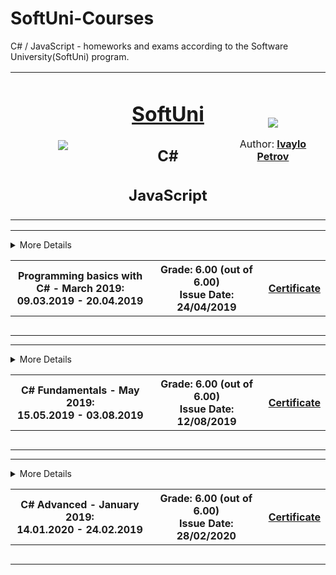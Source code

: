 # SoftUni-Courses
C# / JavaScript - homeworks and exams according to the Software University(SoftUni) program. 


<!-- Head Start -->
<table border="0" width="100%" cellspacing="2" cellpadding="3" align="center">
<tbody>
<tr>
<td align="center" width="33%"><img style="text-align: ce;" src="http://conf.softuni.bg/wp-content/uploads/2015/01/SoftUni-Logo-Flat_square-blue-300x235.png"/></td>
  
<td align="center" width="33%">
<h1><a href="https://softuni.bg/">SoftUni</a></h1>
<h2>C#</h2>
  <h2>JavaScript</h2>
</td>

<td align="center" width="33%">
  <img src="https://avatars1.githubusercontent.com/u/52930559?s=460&u=56c073c9be5078b046e7d01ceff70417375ceb2f&v=4"/>
  
<!--   TODO: Add linkedIn profile -->
<!-- <img src="https://avatars1.githubusercontent.com/u/52930559?s=460&u=56c073c9be5078b046e7d01ceff70417375ceb2f&v=4" width = 20% height= 20% alt="LinkedIn" /> -->
Author: 
 <strong>
<a title="Ivaylo Petrov" href="XXXX" target="_blank">
Ivaylo Petrov
</a>
 </strong></p>
</td>
</tr>
</tbody>
</table>
<!-- Head End -->

<!-- C# Basics Start -->
<hr />
<!-- Summary Begin -->
<details>
<summary> More Details
<table border="0.3" width="100%" cellspacing="1" cellpadding="3" align="center">
<tbody>
<tr><th align="center" width="50%">Programming basics with C# - March 2019: <br /> 
09.03.2019 - 20.04.2019</th><th width="40%">Grade: 6.00 (out of 6.00)<br /> Issue Date: 24/04/2019</th><th>
<p><a title="C# Basics" href="https://softuni.bg/certificates/details/66322/4f0418c3" target="_blank">Certificate</a></p>
</th></tr>
</tbody>
</table>
</summary>
<!-- Summary End -->
  
<table border="0" width="100%" cellspacing="1" cellpadding="3" align="center">
<tbody>
<!-- Course Body -->
<tr>
<td width="50%">
<p><a title="Simple operations and calculations" href="https://github.com/q2kPetrov/SoftUni-Courses/tree/master/C%23%20Basics/Exercises/1.%20Simple%20Operations%20and%20Calculations" target="_blank">Simple operations and calculations - exercises</a></p>

<td colspan="2" width="50%">
<p><a title="Conditional statements" href="https://github.com/q2kPetrov/SoftUni-Courses/tree/master/C%23%20Basics/Exercises/2_Conditional-statements" target="_blank">Conditional statements - exercises</a></p>
</td>
</tr>

<tr>
<td width="50%">
<p><a title="Nested conditional statements" href="https://github.com/q2kPetrov/SoftUni-Courses/tree/master/C%23%20Basics/Exercises/3_Nested-conditional-statements" target="_blank">Nested conditional statements - exercises</a></p>
</td>
<td colspan="2" width="50%">
<p><a title="While loop" href="https://github.com/q2kPetrov/SoftUni-Courses/tree/master/C%23%20Basics/Exercises/4_While-loop" target="_blank">While loop - exercises</a></p>
</td>
</tr>
<tr>
<td width="50%">
<p><a title="For loop" href="https://github.com/q2kPetrov/SoftUni-Courses/tree/master/C%23%20Basics/Exercises/5_For-loop" target="_blank">For loop - exercises</a></p>
</td>
<td colspan="2" width="50%">
<p><a title="Nested loops" href="https://github.com/q2kPetrov/SoftUni-Courses/tree/master/C%23%20Basics/Exercises/6_Nested-loops" target="_blank">Nested loops - exercises</a></p>
</td>
</tr>


<tr>
<tr><td colspan="3" align="center" width="100%"><p>Exam Preparation</p></td></tr>
</tr>
<tr>
<td width="50%">
<p><a title="Exam 24 November 2019" href="https://github.com/q2kPetrov/SoftUni-Courses/tree/master/C%23%20Basics/Exams/Exam%20-%2024%20November%202019" target="_blank">Programming basics with C# Exam - 24 November 2019</a></p>
</td>
<td colspan="2" width="50%">
<p><a title="Exam 20 April 2019" href="https://github.com/q2kPetrov/SoftUni-Courses/tree/master/C%23%20Basics/Exams/Exam%20-%2020%20%20April%202019" target="_blank">Programming basics with C# - 20 April 2019 (exam)</a></p>
</td>
</tr>
<tr>
<tr>
<td width="50%">
<p><a title="Programming basics Exam - 9/10 March" href="https://github.com/q2kPetrov/SoftUni-Courses/tree/master/C%23%20Basics/Exams/Exams%20-%209%20and%2010%20March%202019" target="_blank">Programming basics Exams - 9 and 10 March 2019</a></p>
</td>
</tr>
</tbody>
</table>
</details>
<hr />
<!-- C# Basics End -->


<!-- C# Fundamentals Start -->
<hr />
<!-- Summary Begin -->
<details>
<summary> More Details
<table border="0.3" width="100%" cellspacing="1" cellpadding="3" align="center">
<tbody>
<tr><th align="center" width="50%">C# Fundamentals - May 2019: <br /> 
15.05.2019 - 03.08.2019</th><th width="40%">Grade: 6.00 (out of 6.00)<br /> Issue Date: 12/08/2019</th><th>
<p><a title="C# Fundamentals" href="https://softuni.bg/certificates/details/69255/3315630e" target="_blank">Certificate</a></p>
</th></tr>
</tbody>
</table>
</summary>
<!-- Summary End -->
  
<table border="0" width="100%" cellspacing="1" cellpadding="3" align="center">
<tbody>
<!-- Course Body -->
<tr>
<td width="50%">
<p><a title="Basic sintax, conditional statements and loops" href="https://github.com/q2kPetrov/SoftUni-Courses/tree/master/C%23%20Fundamentals/01_BasicSyntaxConditionalStatementsAndLoops/Exercises/Exercisesss" target="_blank">Basic sintax, conditional statements and loops - exercises</a></p>
<p><a title="Basic sintax, conditional statements and loops" href="https://github.com/q2kPetrov/SoftUni-Courses/tree/master/C%23%20Fundamentals/01_BasicSyntaxConditionalStatementsAndLoops/Exercises/Exercisesss" target="_blank">Basic sintax, conditional statements and loops - additional exercises</a></p>
<td colspan="2" width="50%">
<p><a title="Lists" href="https://github.com/q2kPetrov/SoftUni-Courses/tree/master/C%23%20Fundamentals/05_Lists/Exercises" target="_blank">Lists - exercises</a></p>
  <p><a title="Lists" href="https://github.com/q2kPetrov/SoftUni-Courses/tree/master/C%23%20Fundamentals/05_Lists/MoreExercises" target="_blank">Lists - additional exercises</a></p>
</td>
</tr>

<tr>
<td width="50%">
<p><a title="Data types and variables" href="https://github.com/q2kPetrov/SoftUni-Courses/tree/master/C%23%20Fundamentals/02_DataTypesAndVariables" target="_blank">Data types and variables - exercises</a></p>
</td>
<td colspan="2" width="50%">
<p><a title="Arrays" href="https://github.com/q2kPetrov/SoftUni-Courses/tree/master/C%23%20Fundamentals/03_Arrays/Exercises" target="_blank">Arrays - exercises</a></p>
  <p><a title="Arrays" href="https://github.com/q2kPetrov/SoftUni-Courses/tree/master/C%23%20Fundamentals/03_Arrays/MoreExercises" target="_blank">Arrays - additional exercises</a></p>
</td>
</tr>

<tr> 
<td width="50%">
<p><a title="Methods" href="https://github.com/q2kPetrov/SoftUni-Courses/tree/master/C%23%20Fundamentals/04_Methods/Exercises" target="_blank">Methods - exercises</a></p>
  <p><a title="Arrays" href="https://github.com/q2kPetrov/SoftUni-Courses/tree/master/C%23%20Fundamentals/04_Methods/MoreExercises" target="_blank">Methods - additional exercises</a></p>
</td>
  
<td colspan="2" width="50%">
<p><a title="Objects and classes" href="https://github.com/q2kPetrov/SoftUni-Courses/tree/master/C%23%20Fundamentals/06_ObjectsAndClasses/Exercises" target="_blank">Objects and classes - exercises</a></p> 
</td>
</tr>

<tr>
<td width="50%">
<p><a title="Associative arrays" href="https://github.com/q2kPetrov/SoftUni-Courses/tree/master/C%23%20Fundamentals/07_AssociativeArrays/Exercises" target="_blank">Associative arrays - exercises</a></p>
  <p><a title="Associative arrays" href="https://github.com/q2kPetrov/SoftUni-Courses/tree/master/C%23%20Fundamentals/07_AssociativeArrays/MoreExercises" target="_blank">Associative arrays - additional exercises</a></p>
</td>
<td colspan="2" width="50%">
<p><a title="Text processing" href="https://github.com/q2kPetrov/SoftUni-Courses/tree/master/C%23%20Fundamentals/08_TextProcessing/Exercises" target="_blank">Text processing - exercises</a></p>
  <p><a title="Text processing" href="https://github.com/q2kPetrov/SoftUni-Courses/tree/master/C%23%20Fundamentals/08_TextProcessing/MoreExercises" target="_blank">Text processing - additional exercises</a></p>
</td>
</tr>

<tr>
<td  width="50%">
<p><a title="Regular expressions" href="https://github.com/q2kPetrov/SoftUni-Courses/tree/master/C%23%20Fundamentals/09_RegularExpressions/Exercises" target="_blank">Regular expressions - exercises</a></p>
  <p><a title="Regular expressions" href="https://github.com/q2kPetrov/SoftUni-Courses/tree/master/C%23%20Fundamentals/09_RegularExpressions/MoreExercises" target="_blank">Regular expressions - additional exercises</a></p>
</td>
</tr>


<tr>
<tr><td colspan="3" align="center" width="100%"><p>Mid Exam Preparation</p></td></tr>
</tr>

<tr>
<td width="50%">
<p><a title="Mid exam 10 March 2019 - group 2" href="https://github.com/q2kPetrov/SoftUni-Courses/tree/master/C%23%20Fundamentals/Exams/Mid%20Exams/Mid%20Exam%20-%2010%20March%202019%20Group%202" target="_blank">Mid exam 10 March 2019 - group 2</a></p>
</td>
<td colspan="2" width="50%">
<p><a title="Mid exam 30 June 2019 - group 1" href="https://github.com/q2kPetrov/SoftUni-Courses/tree/master/C%23%20Fundamentals/Exams/Mid%20Exams/Mid%20Exam%20-%2030%20June%202019%20Group%201" target="_blank">Mid exam 30 June 2019 - group 1</a></p>
</td>
</tr>

<tr>
<td width="50%">
<p><a title="Mid exam 4 November 2018" href="https://github.com/q2kPetrov/SoftUni-Courses/tree/master/C%23%20Fundamentals/Exams/Mid%20Exams/Mid%20Exam%20-%204%20November%202018" target="_blank">Mid exam 4 November 2018</a></p>
</td>
<td colspan="2" width="50%">
<p><a title="Mid exam 16 April 2019" href="https://github.com/q2kPetrov/SoftUni-Courses/tree/master/C%23%20Fundamentals/Exams/Mid%20Exams/Retake%20Mid%20Exam%20-%2016%20April%202019" target="_blank">Mid exam 16 April 2019</a></p>
</td>
</tr>

<tr>
<tr><td colspan="3" align="center" width="100%"><p>Final Exam Preparation</p></td></tr>
</tr>

<tr>
<td width="50%">
<p><a title="Final exam" href="https://github.com/q2kPetrov/SoftUni-Courses/tree/master/C%23%20Fundamentals/Exams/Final%20Exams/Final%20Exam%20-%2003%20August%202019%20Group%201" target="_blank">Final exam - 3 August 2019 - group 1</a></p>
</td>
<td colspan="2" width="50%">
<p><a title="06 April 2019" href="https://github.com/q2kPetrov/SoftUni-Courses/tree/master/C%23%20Fundamentals/Exams/Final%20Exams/Final%20Exam%20-%2006%20April%202019" target="_blank">Final exam - 06 April 2019</a></p>
</td>
</tr>

<tr>
<td width="50%">
<p><a title="Final exam" href="https://github.com/q2kPetrov/SoftUni-Courses/tree/master/C%23%20Fundamentals/Exams/Final%20Exams/Final%20Exam%20-%2014%20April%202019%20Group%20I" target="_blank">Final exam - 14 April 2019 - group 1</a></p>
</td>
<td colspan="2" width="50%">
<p><a title="14 April 2019" href="https://github.com/q2kPetrov/SoftUni-Courses/tree/master/C%23%20Fundamentals/Exams/Final%20Exams/Final%20Exam%20-%2014%20April%202019%20Group%20II" target="_blank">Final exam - 14 April 2019 - group 2</a></p>
</td>
</tr>

<tr>
<td width="50%">
<p><a title="Final exam" href="https://github.com/q2kPetrov/SoftUni-Courses/tree/master/C%23%20Fundamentals/Exams/Final%20Exams/Final%20Exam%20-%2016%20December%202018" target="_blank">Final exam - 16 December 2018</a></p>
</td>
<td colspan="2" width="50%">
<p><a title="Final exam" href="https://github.com/q2kPetrov/SoftUni-Courses/tree/master/C%23%20Fundamentals/Exams/Final%20Exams/Final%20Exam%20Preparation%20-%2024%20July%202019" target="_blank">Final exam - 24 July 2019</a></p>
</td>
</tr>

<tr>
<td width="50%">
<p><a title="Retake Final exam" href="https://github.com/q2kPetrov/SoftUni-Courses/tree/master/C%23%20Fundamentals/Exams/Final%20Exams/Retake%20Final%20Exam%20-%2018%20April%202018" target="_blank">Final exam - Retake - 18 April 2018</a></p>
</td>
</tr>

</tbody>
</table>
</details>
<hr />
<!-- C# Fundamentals End -->

<!-- C# Advanced Start -->  
<hr />
<!-- Summary Begin -->
<details>
<summary> More Details
<table border="0" width="100%" cellspacing="1" cellpadding="3" align="center">
<tbody>
<tr><th align="center" width="50%">C# Advanced - January 2019: <br /> 
14.01.2020 - 24.02.2019</th><th width="40%">Grade: 6.00 (out of 6.00)<br /> Issue Date: 28/02/2020</th><th>
<p><a title="C# Advanced" href="https://softuni.bg/certificates/details/76354/4b5497b1" target="_blank">Certificate</a></p>
</th></tr>
</table>
</summary>
<!-- Summary End -->
<table border="0" width="100%" cellspacing="1" cellpadding="3" align="center">
<tbody>

<!-- Course Body -->
<tr>
<td width="50%">
<p><a title="Defining Classes - Lab" href="https://github.com/RAstardzhiev/Software-University-SoftUni/tree/master/C%23%20OOP%20Basics/Defining%20Classes%20-%20Lab" target="_blank">Defining Classes - Lab</a></p>
</td>
<td colspan="2" width="50%">
<p><a title="Defining Classes - Exercise" href="https://github.com/RAstardzhiev/Software-University-SoftUni/tree/master/C%23%20OOP%20Basics/Defining%20Classes%20-%20Exercise" target="_blank">Defining Classes - Exercise</a></p>
</td>
</tr>
<tr>
<td width="50%">
<p><a title="Encapsulation - Lab" href="https://github.com/RAstardzhiev/Software-University-SoftUni/tree/master/C%23%20OOP%20Basics/Encapsulation%20-%20Lab" target="_blank">Encapsulation - Lab</a></p>
</td>
<td colspan="2" width="50%">
<p><a title="Encapsulation - Exercise" href="https://github.com/RAstardzhiev/Software-University-SoftUni/tree/master/C%23%20OOP%20Basics/Encapsulation%20-%20Exercise" target="_blank">Encapsulation - Exercise</a></p>
</td>
</tr>
<tr>
<td width="50%">
<p><a title="Inheritance - Lab" href="https://github.com/RAstardzhiev/Software-University-SoftUni/tree/master/C%23%20OOP%20Basics/Inheritance%20-%20Lab" target="_blank">Inheritance - Lab</a></p>
</td>
<td colspan="2" width="50%">
<p><a title="Inheritance - Exercise" href="https://github.com/RAstardzhiev/Software-University-SoftUni/tree/master/C%23%20OOP%20Basics/Inheritance%20-%20Exercise" target="_blank">Inheritance - Exercise</a></p>
</td>
</tr>
<tr>
<td width="50%">
<p><a title="Polymorphism - Lab" href="https://github.com/RAstardzhiev/Software-University-SoftUni/tree/master/C%23%20OOP%20Basics/Polymorphism%20-%20Lab" target="_blank">Polymorphism - Lab</a></p>
</td>
<td colspan="2" width="50%">
<p><a title="Polymorphism - Exercise" href="https://github.com/RAstardzhiev/Software-University-SoftUni/tree/master/C%23%20OOP%20Basics/Polymorphism%20-%20Exercise" target="_blank">Polymorphism - Exercise</a></p>
</td>
</tr>
<tr>
<td width="50%">
<p><a title="Exam Preparation" href="https://github.com/RAstardzhiev/Software-University-SoftUni/tree/master/C%23%20OOP%20Basics/Exam%20Preparation" target="_blank">Exam Preparation</a></p>
</td>
<td colspan="2" width="50%">
<p><a title="Exam" href="https://github.com/RAstardzhiev/Software-University-SoftUni/tree/master/C%23%20OOP%20Basics/Exam" target="_blank">Exam</a></p>
</td>
</tr>
</tbody>
</table>
</details>
<hr />
<!-- C# Advanced End -->
